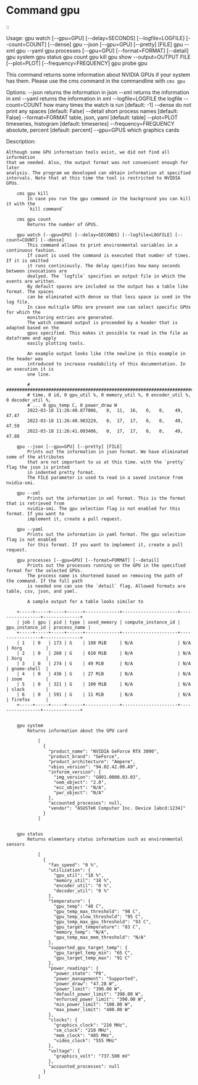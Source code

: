 Command gpu
===========

::

  Usage:
        gpu watch [--gpu=GPU] [--delay=SECONDS] [--logfile=LOGFILE] [--count=COUNT] [--dense]
        gpu --json [--gpu=GPU] [--pretty] [FILE]
        gpu --xml
        gpu --yaml
        gpu processes [--gpu=GPU] [--format=FORMAT] [--detail]
        gpu system
        gpu status
        gpu count
        gpu kill
        gpu show --output=OUTPUT FILE [--plot=PLOT] [--frequency=FREQUENCY]
        gpu probe
        gpu

  This command returns some information about NVIDIA GPUs if your
  system has them. Please use the cms command in the commandline with
  `cms gpu`

  Options:
      --json                 returns the information in json
      --xml                  returns the information in xml
      --yaml                 returns the information in xml
      --logfile=LOGFILE      the logfile
      --count=COUNT          how many times the watch is run [default: -1]
      --dense                do not print any spaces [default: False]
      --detail               short process names [default: False]
      --format=FORMAT        table, json, yaml [default: table]
      --plot=PLOT            timeseries, histogram [default: timeseries]
      --frequency=FREQUENCY  absolute, percent [default: percent]
      --gpu=GPUS             which graphics cards

  Description:

    Although some GPU information tools exist, we did not find all information
    that we needed. Also, the output format was not convenient enough for later
    analysis. The program we developed can obtain information at specified
    intervals. Note that at this time the tool is restricted to NVIDIA GPUs.

        cms gpu kill
            In case you run the gpu command in the background you can kill it with the
            `kill command`

        cms gpu count
            Returns the number of GPUS.

        gpu watch [--gpu=GPU] [--delay=SECONDS] [--logfile=LOGFILE] [--count=COUNT] [--dense]
            This command allows to print environmental variables in a continuous fashion.
            If count is used the command is executed that number of times. If it is omitted
            it runs continiously. The delay specifies how many seconds between invocations are
            dealyed. The `logfile` specifies an output file in which the events are written.
            By default spaces are included so the output has a table like format. The spaces
            can be eliminated with dense so that less space is used in the log file.
            In case multiple GPUs are present one can select specific GPUs for which the
            monitoring entries are generated.
            The watch command output is proceeded by a header that is adapted based on the
            gpus specified. This makes it possible to read in the file as dataframe and apply
            easily plotting tools.

            An example output looks like (the newline in this example in the header was
            introduced to increase readability of this documentation. In an execution it is
            one line.

            # ####################################################################################
            # time, 0 id, 0 gpu_util %, 0 memory_util %, 0 encoder_util %, 0 decoder_util %,
            # ... 0 gpu_temp C, 0 power_draw W
            2022-03-18 11:26:40.877006,   0,  11,  16,   0,   0,    49,    47.47
            2022-03-18 11:26:40.983229,   0,  17,  17,   0,   0,    49,    47.59
            2022-03-18 11:26:41.093406,   0,  17,  17,   0,   0,    49,    47.88

        gpu --json [--gpu=GPU] [--pretty] [FILE]
            Prints out the information in json format. We have eliminated some of the attributes
            that are not important to us at this time. with the `pretty` flag the json is printed
            in indented pretty format.
            The FILE parameter is used to read in a saved instance from nvidia-smi.

        gpu --xml
            Prints out the information in xml format. This is the format that is retrieved from
            nvidia-smi. The gpu selection flag is not enabled for this format. If you want to
            implement it, create a pull request.

        gpu --yaml
            Prints out the information in yaml format. The gpu selection flag is not enabled
            for this format. If you want to implement it, create a pull request.

        gpu processes [--gpu=GPU] [--format=FORMAT] [--detail]
            Prints out the processes running on the GPU in the specified format for the selected GPUs.
            The process name is shortened based on removing the path of the command. If the full path
            is needed one can use the `detail` flag. Allowed formats are table, csv, json, and yaml.

            A sample output for a table looks similar to

        +-----+-----+-----+------+-------------+---------------------+-----------------+--------------+
        | job | gpu | pid | type | used_memory | compute_instance_id | gpu_instance_id | process_name |
        +-----+-----+-----+------+-------------+---------------------+-----------------+--------------+
        | 1   | 0   | 173 | G    | 198 MiB     | N/A                 | N/A             | Xorg         |
        | 2   | 0   | 260 | G    | 610 MiB     | N/A                 | N/A             | Xorg         |
        | 3   | 0   | 274 | G    | 49 MiB      | N/A                 | N/A             | gnome-shell  |
        | 4   | 0   | 436 | G    | 27 MiB      | N/A                 | N/A             | zoom         |
        | 5   | 0   | 321 | G    | 100 MiB     | N/A                 | N/A             | slack        |
        | 6   | 0   | 591 | G    | 11 MiB      | N/A                 | N/A             | firefox      |
        +-----+-----+-----+------+-------------+---------------------+-----------------+--------------+


        gpu system
            Returns information about the GPU card

                [
                  {
                    "product_name": "NVIDIA GeForce RTX 3090",
                    "product_brand": "GeForce",
                    "product_architecture": "Ampere",
                    "vbios_version": "94.02.42.00.A9",
                    "inforom_version": {
                      "img_version": "G001.0000.03.03",
                      "oem_object": "2.0",
                      "ecc_object": "N/A",
                      "pwr_object": "N/A"
                    },
                    "accounted_processes": null,
                    "vendor": "ASUSTeK Computer Inc. Device [abcd:1234]"
                  }
                ]


        gpu status
            Returns elementary status information such as environmental sensors

                [
                  {
                    "fan_speed": "0 %",
                    "utilization": {
                      "gpu_util": "18 %",
                      "memory_util": "18 %",
                      "encoder_util": "0 %",
                      "decoder_util": "0 %"
                    },
                    "temperature": {
                      "gpu_temp": "48 C",
                      "gpu_temp_max_threshold": "98 C",
                      "gpu_temp_slow_threshold": "95 C",
                      "gpu_temp_max_gpu_threshold": "93 C",
                      "gpu_target_temperature": "83 C",
                      "memory_temp": "N/A",
                      "gpu_temp_max_mem_threshold": "N/A"
                    },
                    "supported_gpu_target_temp": {
                      "gpu_target_temp_min": "65 C",
                      "gpu_target_temp_max": "91 C"
                    },
                    "power_readings": {
                      "power_state": "P8",
                      "power_management": "Supported",
                      "power_draw": "47.28 W",
                      "power_limit": "390.00 W",
                      "default_power_limit": "390.00 W",
                      "enforced_power_limit": "390.00 W",
                      "min_power_limit": "100.00 W",
                      "max_power_limit": "480.00 W"
                    },
                    "clocks": {
                      "graphics_clock": "210 MHz",
                      "sm_clock": "210 MHz",
                      "mem_clock": "405 MHz",
                      "video_clock": "555 MHz"
                    },
                    "voltage": {
                      "graphics_volt": "737.500 mV"
                    },
                    "accounted_processes": null
                  }
                ]

